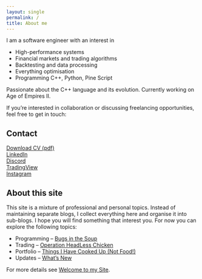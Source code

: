 ```yaml
---
layout: single
permalink: /
title: About me
---
```


I am a software engineer with an interest in
- High-performance systems
- Financial markets and trading algorithms
- Backtesting and data processing
- Everything optimisation
- Programming C++, Python, Pine Script

Passionate about the C++ language and its evolution.
Currently working on Age of Empires II.

If you’re interested in collaboration or discussing freelancing opportunities, feel free to get in touch:

## Contact
<ul style="list-style: none; padding-left: 0;">
  <li>
    <i class="fas fa-fw fa-file-pdf"></i>
    <a href="/assets/downloads/CV English - Peter Tengg.pdf" type="application/pdf" download>Download CV (pdf)</a>
  </li>
  <li>
    <i class="fab fa-fw fa-linkedin"></i>
    <a href="https://www.linkedin.com/in/petertengg/" target="_blank" rel="nofollow noopener noreferrer">LinkedIn</a>
  </li>
  <li>
    <i class="fab fa-fw fa-discord"></i>
    <a href="https://discord.com/users/peti7199" target="_blank" rel="nofollow noopener noreferrer">Discord</a>
  </li>
  <li>
    <i class="fas fa-fw fa-chart-line"></i>
    <a href="https://www.tradingview.com/u/OperationHeadLessChicken/" target="_blank" rel="nofollow noopener noreferrer">TradingView</a>
  </li>
  <li>
    <i class="fab fa-fw fa-instagram"></i>
    <a href="https://www.instagram.com/optimal_banana/" target="_blank" rel="nofollow noopener noreferrer">Instagram</a>
  </li>
</ul>

## About this site

This site is a mixture of professional and personal topics. Instead of maintaining separate blogs, I collect everything here and organise it into sub-blogs. I hope you will find something that interest you. For now you can explore the following topics:
- Programming – [Bugs in the Soup](/programming/)
- Trading – <a href="/trading/"><span class="text-highlight">O</span>peration <span class="text-highlight">H</span>ead<span class="text-highlight">L</span>ess <span class="text-highlight">C</span>hicken</a>
- Portfolio – [Things I Have Cooked Up (Not Food!)](/portfolio/)
- Updates – [What’s New](/updates/)

For more details see [Welcome to my Site](/updates/2025-07-15-welcome-to-my-site).